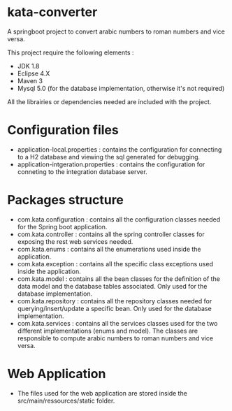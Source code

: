 # kata-converter
A springboot project to convert arabic numbers to roman numbers and vice versa.

This project require the following elements :
- JDK 1.8
- Eclipse 4.X
- Maven 3
- Mysql 5.0 (for the database implementation, otherwise it's not required)

All the librairies or dependencies needed are included with the project.

# Configuration files
- application-local.properties : contains the configuration for connecting to a H2 database and viewing the sql generated for debugging.
- application-intgeration.properties : contains the configuration for conneting to the integration database server.

# Packages structure
- com.kata.configuration : contains all the configuration classes needed for the Spring boot application.
- com.kata.controller : contains all the spring controller classes for exposing the rest web services needed.
- com.kata.enums : contains all the enumerations used inside the application.
- com.kata.exception : contains all the specific class exceptions used inside the application.
- com.kata.model : contains all the bean classes for the definition of the data model and the database tables associated. Only used for the database implementation.
- com.kata.repository : contains all the repository classes needed for querying/insert/update a specific bean. Only used for the database implementation.
- com.kata.services : contains all the services classes used for the two different implementations (enums and model). The classes are responsible to compute arabic numbers to roman numbers and vice versa.

# Web Application
- The files used for the web application are stored inside the src/main/ressources/static folder.
